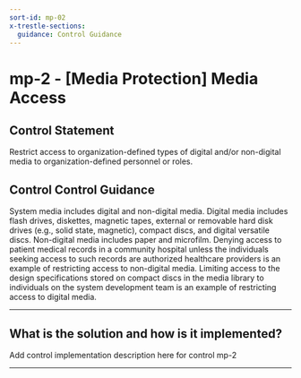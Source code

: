 ```yaml
---
sort-id: mp-02
x-trestle-sections:
  guidance: Control Guidance
---
```


# mp-2 - \[Media Protection\] Media Access

## Control Statement

Restrict access to organization-defined types of digital and/or non-digital media to organization-defined personnel or roles.

## Control Control Guidance

System media includes digital and non-digital media. Digital media includes flash drives, diskettes, magnetic tapes, external or removable hard disk drives (e.g., solid state, magnetic), compact discs, and digital versatile discs. Non-digital media includes paper and microfilm. Denying access to patient medical records in a community hospital unless the individuals seeking access to such records are authorized healthcare providers is an example of restricting access to non-digital media. Limiting access to the design specifications stored on compact discs in the media library to individuals on the system development team is an example of restricting access to digital media.

______________________________________________________________________

## What is the solution and how is it implemented?

Add control implementation description here for control mp-2

______________________________________________________________________
